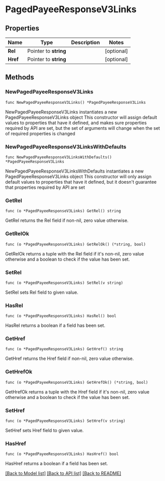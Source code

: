 # PagedPayeeResponseV3Links

## Properties

Name | Type | Description | Notes
------------ | ------------- | ------------- | -------------
**Rel** | Pointer to **string** |  | [optional] 
**Href** | Pointer to **string** |  | [optional] 

## Methods

### NewPagedPayeeResponseV3Links

`func NewPagedPayeeResponseV3Links() *PagedPayeeResponseV3Links`

NewPagedPayeeResponseV3Links instantiates a new PagedPayeeResponseV3Links object
This constructor will assign default values to properties that have it defined,
and makes sure properties required by API are set, but the set of arguments
will change when the set of required properties is changed

### NewPagedPayeeResponseV3LinksWithDefaults

`func NewPagedPayeeResponseV3LinksWithDefaults() *PagedPayeeResponseV3Links`

NewPagedPayeeResponseV3LinksWithDefaults instantiates a new PagedPayeeResponseV3Links object
This constructor will only assign default values to properties that have it defined,
but it doesn't guarantee that properties required by API are set

### GetRel

`func (o *PagedPayeeResponseV3Links) GetRel() string`

GetRel returns the Rel field if non-nil, zero value otherwise.

### GetRelOk

`func (o *PagedPayeeResponseV3Links) GetRelOk() (*string, bool)`

GetRelOk returns a tuple with the Rel field if it's non-nil, zero value otherwise
and a boolean to check if the value has been set.

### SetRel

`func (o *PagedPayeeResponseV3Links) SetRel(v string)`

SetRel sets Rel field to given value.

### HasRel

`func (o *PagedPayeeResponseV3Links) HasRel() bool`

HasRel returns a boolean if a field has been set.

### GetHref

`func (o *PagedPayeeResponseV3Links) GetHref() string`

GetHref returns the Href field if non-nil, zero value otherwise.

### GetHrefOk

`func (o *PagedPayeeResponseV3Links) GetHrefOk() (*string, bool)`

GetHrefOk returns a tuple with the Href field if it's non-nil, zero value otherwise
and a boolean to check if the value has been set.

### SetHref

`func (o *PagedPayeeResponseV3Links) SetHref(v string)`

SetHref sets Href field to given value.

### HasHref

`func (o *PagedPayeeResponseV3Links) HasHref() bool`

HasHref returns a boolean if a field has been set.


[[Back to Model list]](../README.md#documentation-for-models) [[Back to API list]](../README.md#documentation-for-api-endpoints) [[Back to README]](../README.md)


